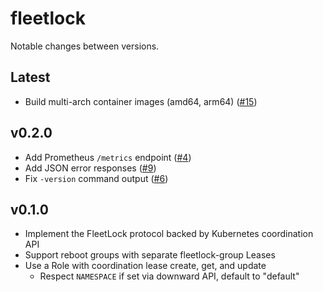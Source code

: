 # fleetlock

Notable changes between versions.

## Latest

* Build multi-arch container images (amd64, arm64) ([#15](https://github.com/poseidon/fleetlock/pull/15))

## v0.2.0

* Add Prometheus `/metrics` endpoint ([#4](https://github.com/poseidon/fleetlock/pull/4))
* Add JSON error responses ([#9](https://github.com/poseidon/fleetlock/pull/9))
* Fix `-version` command output ([#6](https://github.com/poseidon/fleetlock/pull/6))

## v0.1.0

* Implement the FleetLock protocol backed by Kubernetes coordination API
* Support reboot groups with separate fleetlock-group Leases
* Use a Role with coordination lease create, get, and update
  * Respect `NAMESPACE` if set via downward API, default to "default"

